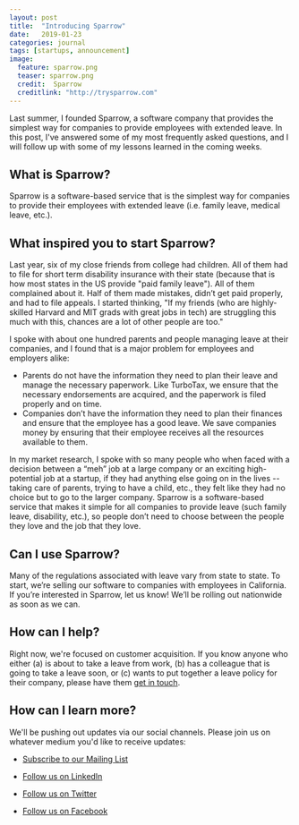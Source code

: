 ```yaml
---
layout: post
title:  "Introducing Sparrow"
date:   2019-01-23
categories: journal
tags: [startups, announcement]
image:
  feature: sparrow.png
  teaser: sparrow.png
  credit:  Sparrow
  creditlink: "http://trysparrow.com"
---
```

<p class="intro"><span class="dropcap">L</span>ast summer, I founded Sparrow, a software company that provides the simplest way for companies to provide employees with extended leave. In this post, I've answered some of my most frequently asked questions, and I will follow up with some of my lessons learned in the coming weeks.</p>

## What is Sparrow? 

Sparrow is a software-based service that is the simplest way for companies to provide their employees with extended leave (i.e. family leave, medical leave, etc.). 

## What inspired you to start Sparrow? 

Last year, six of my close friends from college had children. All of them had to file for short term disability insurance with their state (because that is how most states in the US provide "paid family leave"). All of them complained about it. Half of them made mistakes, didn’t get paid properly, and had to file appeals. I started thinking, "If my friends (who are highly-skilled Harvard and MIT grads with great jobs in tech) are struggling this much with this, chances are a lot of other people are too." 

I spoke with about one hundred parents and people managing leave at their companies, and I found that is a major problem for employees and employers alike: 

* Parents do not have the information they need to plan their leave and manage the necessary paperwork. Like TurboTax, we ensure that the necessary endorsements are acquired, and the paperwork is filed properly and on time. 
* Companies don’t have the information they need to plan their finances and ensure that the employee has a good leave. We save companies money by ensuring that their employee receives all the resources available to them. 

In my market research, I spoke with so many people who when faced with a decision between a “meh” job at a large company or an exciting high-potential job at a startup, if they had anything else going on in the lives -- taking care of parents, trying to have a child, etc., they felt like they had no choice but to go to the larger company. Sparrow is a software-based service that makes it simple for all companies to provide leave (such family leave, disability, etc.), so people don’t need to choose between the people they love and the job that they love. 

## Can I use Sparrow? 

Many of the regulations associated with leave vary from state to state. To start, we’re selling our software to companies with employees in California. If you’re interested in Sparrow, let us know! We’ll be rolling out nationwide as soon as we can. 

## How can I help? 

Right now, we're focused on customer acquisition. If you know anyone who either (a) is about to take a leave from work, (b) has a colleague that is going to take a leave soon, or (c) wants to put together a leave policy for their company, please have them [get in touch](https://trysparrow.com/#signup). 

## How can I learn more? 

We'll be pushing out updates via our social channels. Please join us on whatever medium you'd like to receive updates: 

* [Subscribe to our Mailing List](https://trysparrow.com/#signup)

* [Follow us on LinkedIn](https://www.linkedin.com/company/trysparrow/) 

* [Follow us on Twitter](https://twitter.com/TrySparrowHQ) 

* [Follow us on Facebook](https://www.facebook.com/TrySparrowHQ/) 



